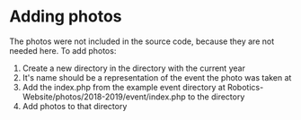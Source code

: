 # Adding photos
The photos were not included in the source code, because they are not needed here.
To add photos:
1. Create a new directory in the directory with the current year
2. It's name should be a representation of the event the photo was taken at
3. Add the index.php from the example event directory at Robotics-Website/photos/2018-2019/event/index.php to the directory
4. Add photos to that directory
